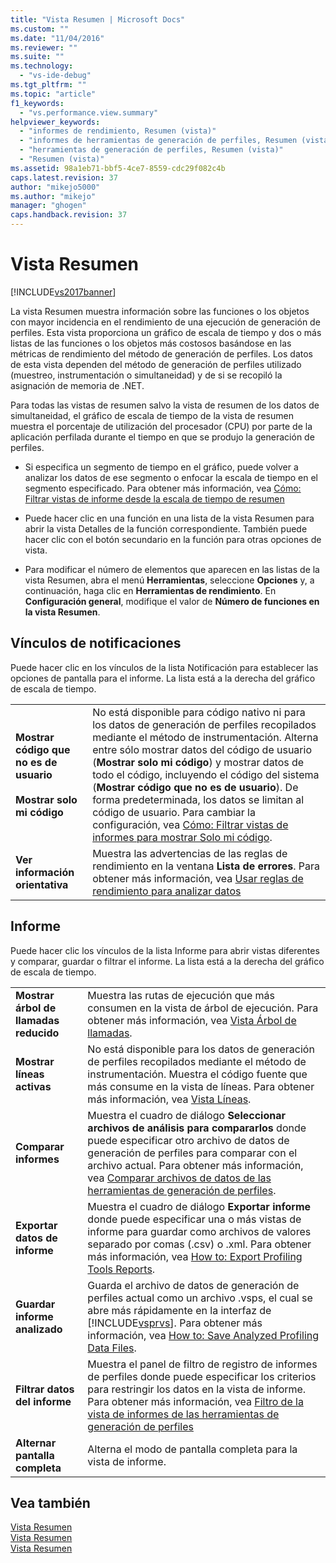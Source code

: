 ```yaml
---
title: "Vista Resumen | Microsoft Docs"
ms.custom: ""
ms.date: "11/04/2016"
ms.reviewer: ""
ms.suite: ""
ms.technology: 
  - "vs-ide-debug"
ms.tgt_pltfrm: ""
ms.topic: "article"
f1_keywords: 
  - "vs.performance.view.summary"
helpviewer_keywords: 
  - "informes de rendimiento, Resumen (vista)"
  - "informes de herramientas de generación de perfiles, Resumen (vista)"
  - "herramientas de generación de perfiles, Resumen (vista)"
  - "Resumen (vista)"
ms.assetid: 98a1eb71-bbf5-4ce7-8559-cdc29f082c4b
caps.latest.revision: 37
author: "mikejo5000"
ms.author: "mikejo"
manager: "ghogen"
caps.handback.revision: 37
---
```

# Vista Resumen
[!INCLUDE[vs2017banner](../code-quality/includes/vs2017banner.md)]

La vista Resumen muestra información sobre las funciones o los objetos con mayor incidencia en el rendimiento de una ejecución de generación de perfiles.  Esta vista proporciona un gráfico de escala de tiempo y dos o más listas de las funciones o los objetos más costosos basándose en las métricas de rendimiento del método de generación de perfiles.  Los datos de esta vista dependen del método de generación de perfiles utilizado \(muestreo, instrumentación o simultaneidad\) y de si se recopiló la asignación de memoria de .NET.  
  
 Para todas las vistas de resumen salvo la vista de resumen de los datos de simultaneidad, el gráfico de escala de tiempo de la vista de resumen muestra el porcentaje de utilización del procesador \(CPU\) por parte de la aplicación perfilada durante el tiempo en que se produjo la generación de perfiles.  
  
-   Si especifica un segmento de tiempo en el gráfico, puede volver a analizar los datos de ese segmento o enfocar la escala de tiempo en el segmento especificado.  Para obtener más información, vea [Cómo: Filtrar vistas de informe desde la escala de tiempo de resumen](../Topic/How%20to:%20Filter%20Report%20Views%20from%20the%20Summary%20Timeline.md)  
  
-   Puede hacer clic en una función en una lista de la vista Resumen para abrir la vista Detalles de la función correspondiente.  También puede hacer clic con el botón secundario en la función para otras opciones de vista.  
  
-   Para modificar el número de elementos que aparecen en las listas de la vista Resumen, abra el menú **Herramientas**, seleccione **Opciones** y, a continuación, haga clic en **Herramientas de rendimiento**.  En **Configuración general**, modifique el valor de **Número de funciones en la vista Resumen**.  
  
## Vínculos de notificaciones  
 Puede hacer clic en los vínculos de la lista Notificación para establecer las opciones de pantalla para el informe.  La lista está a la derecha del gráfico de escala de tiempo.  
  
|||  
|-|-|  
|**Mostrar código que no es de usuario**<br /><br /> **Mostrar solo mi código**|No está disponible para código nativo ni para los datos de generación de perfiles recopilados mediante el método de instrumentación.  Alterna entre sólo mostrar datos del código de usuario \(**Mostrar solo mi código**\) y mostrar datos de todo el código, incluyendo el código del sistema \(**Mostrar código que no es de usuario**\).  De forma predeterminada, los datos se limitan al código de usuario.  Para cambiar la configuración, vea [Cómo: Filtrar vistas de informes para mostrar Solo mi código](../Topic/How%20to:%20Filter%20Profiling%20Tools%20Report%20Views%20to%20Display%20Just%20My%20Code.md).|  
|**Ver información orientativa**|Muestra las advertencias de las reglas de rendimiento en la ventana **Lista de errores**.  Para obtener más información, vea [Usar reglas de rendimiento para analizar datos](../profiling/using-performance-rules-to-analyze-data.md)|  
  
## Informe  
 Puede hacer clic los vínculos de la lista Informe para abrir vistas diferentes y comparar, guardar o filtrar el informe.  La lista está a la derecha del gráfico de escala de tiempo.  
  
|||  
|-|-|  
|**Mostrar árbol de llamadas reducido**|Muestra las rutas de ejecución que más consumen en la vista de árbol de ejecución.  Para obtener más información, vea [Vista Árbol de llamadas](../profiling/call-tree-view.md).|  
|**Mostrar líneas activas**|No está disponible para los datos de generación de perfiles recopilados mediante el método de instrumentación.  Muestra el código fuente que más consume en la vista de líneas.  Para obtener más información, vea [Vista Líneas](../profiling/lines-view.md).|  
|**Comparar informes**|Muestra el cuadro de diálogo **Seleccionar archivos de análisis para compararlos** donde puede especificar otro archivo de datos de generación de perfiles para comparar con el archivo actual.  Para obtener más información, vea [Comparar archivos de datos de las herramientas de generación de perfiles](../profiling/comparing-performance-data-files.md).|  
|**Exportar datos de informe**|Muestra el cuadro de diálogo **Exportar informe** donde puede especificar una o más vistas de informe para guardar como archivos de valores separado por comas \(.csv\) o .xml.  Para obtener más información, vea [How to: Export Profiling Tools Reports](http://msdn.microsoft.com/es-es/174b5bd3-df9b-4fd4-88d4-76032ab90451).|  
|**Guardar informe analizado**|Guarda el archivo de datos de generación de perfiles actual como un archivo .vsps, el cual se abre más rápidamente en la interfaz de [!INCLUDE[vsprvs](../code-quality/includes/vsprvs_md.md)].  Para obtener más información, vea [How to: Save Analyzed Profiling Data Files](http://msdn.microsoft.com/es-es/0340ddde-caf4-48ac-8af3-d15dcdade556).|  
|**Filtrar datos del informe**|Muestra el panel de filtro de registro de informes de perfiles donde puede especificar los criterios para restringir los datos en la vista de informe.  Para obtener más información, vea [Filtro de la vista de informes de las herramientas de generación de perfiles](../profiling/performance-report-view-filter.md)|  
|**Alternar pantalla completa**|Alterna el modo de pantalla completa para la vista de informe.|  
  
## Vea también  
 [Vista Resumen](../profiling/summary-view-sampling-data.md)   
 [Vista Resumen](../profiling/summary-view-instrumentation-data.md)   
 [Vista Resumen](../profiling/summary-view-dotnet-memory-data.md)